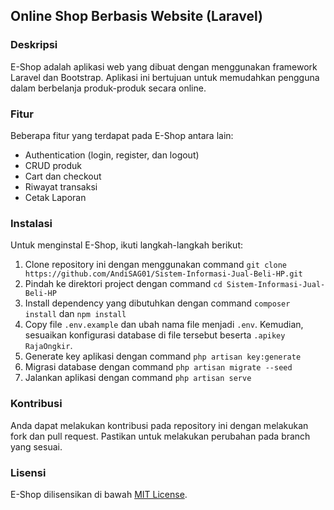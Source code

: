 ## Online Shop Berbasis Website (Laravel)

### Deskripsi

E-Shop adalah aplikasi web yang dibuat dengan menggunakan framework Laravel dan Bootstrap. Aplikasi ini bertujuan untuk memudahkan pengguna dalam berbelanja produk-produk secara online.

### Fitur

Beberapa fitur yang terdapat pada E-Shop antara lain:

-   Authentication (login, register, dan logout)
-   CRUD produk
-   Cart dan checkout
-   Riwayat transaksi
-   Cetak Laporan

### Instalasi

Untuk menginstal E-Shop, ikuti langkah-langkah berikut:

1. Clone repository ini dengan menggunakan command `git clone https://github.com/AndiSAG01/Sistem-Informasi-Jual-Beli-HP.git`
2. Pindah ke direktori project dengan command `cd Sistem-Informasi-Jual-Beli-HP`
3. Install dependency yang dibutuhkan dengan command `composer install` dan `npm install`
4. Copy file `.env.example` dan ubah nama file menjadi `.env`. Kemudian, sesuaikan konfigurasi database di file tersebut beserta `.apikey RajaOngkir`.
5. Generate key aplikasi dengan command `php artisan key:generate`
6. Migrasi database dengan command `php artisan migrate --seed`
7. Jalankan aplikasi dengan command `php artisan serve`

### Kontribusi

Anda dapat melakukan kontribusi pada repository ini dengan melakukan fork dan pull request. Pastikan untuk melakukan perubahan pada branch yang sesuai.

### Lisensi

E-Shop dilisensikan di bawah [MIT License](https://opensource.org/licenses/MIT).
